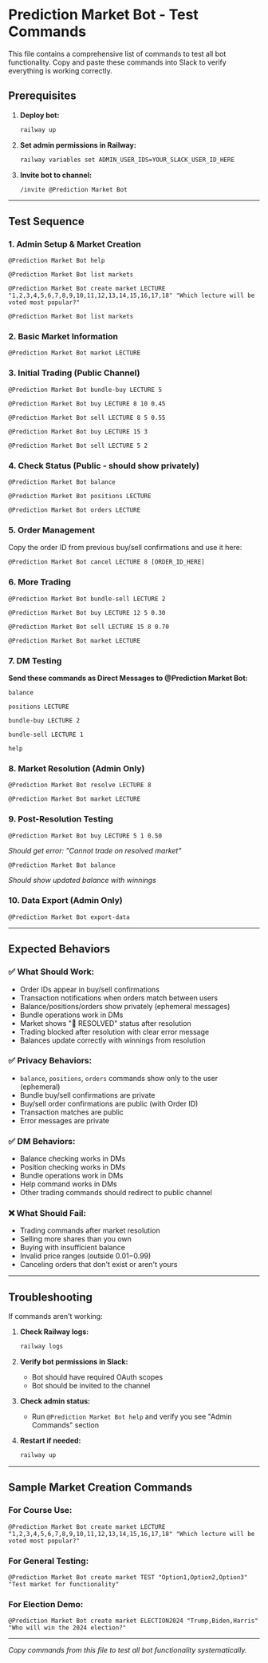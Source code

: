 # Prediction Market Bot - Test Commands

This file contains a comprehensive list of commands to test all bot functionality. Copy and paste these commands into Slack to verify everything is working correctly.

## Prerequisites

1. **Deploy bot:**
   ```bash
   railway up
   ```

2. **Set admin permissions in Railway:**
   ```bash
   railway variables set ADMIN_USER_IDS=YOUR_SLACK_USER_ID_HERE
   ```

3. **Invite bot to channel:**
   ```
   /invite @Prediction Market Bot
   ```

---

## Test Sequence

### 1. Admin Setup & Market Creation
```
@Prediction Market Bot help
```

```
@Prediction Market Bot list markets
```

```
@Prediction Market Bot create market LECTURE "1,2,3,4,5,6,7,8,9,10,11,12,13,14,15,16,17,18" "Which lecture will be voted most popular?"
```

```
@Prediction Market Bot list markets
```

### 2. Basic Market Information
```
@Prediction Market Bot market LECTURE
```

### 3. Initial Trading (Public Channel)
```
@Prediction Market Bot bundle-buy LECTURE 5
```

```
@Prediction Market Bot buy LECTURE 8 10 0.45
```

```
@Prediction Market Bot sell LECTURE 8 5 0.55
```

```
@Prediction Market Bot buy LECTURE 15 3
```

```
@Prediction Market Bot sell LECTURE 5 2
```

### 4. Check Status (Public - should show privately)
```
@Prediction Market Bot balance
```

```
@Prediction Market Bot positions LECTURE
```

```
@Prediction Market Bot orders LECTURE
```

### 5. Order Management
Copy the order ID from previous buy/sell confirmations and use it here:
```
@Prediction Market Bot cancel LECTURE 8 [ORDER_ID_HERE]
```

### 6. More Trading
```
@Prediction Market Bot bundle-sell LECTURE 2
```

```
@Prediction Market Bot buy LECTURE 12 5 0.30
```

```
@Prediction Market Bot sell LECTURE 15 8 0.70
```

```
@Prediction Market Bot market LECTURE
```

### 7. DM Testing
**Send these commands as Direct Messages to @Prediction Market Bot:**

```
balance
```

```
positions LECTURE
```

```
bundle-buy LECTURE 2
```

```
bundle-sell LECTURE 1
```

```
help
```

### 8. Market Resolution (Admin Only)
```
@Prediction Market Bot resolve LECTURE 8
```

```
@Prediction Market Bot market LECTURE
```

### 9. Post-Resolution Testing
```
@Prediction Market Bot buy LECTURE 5 1 0.50
```
*Should get error: "Cannot trade on resolved market"*

```
@Prediction Market Bot balance
```
*Should show updated balance with winnings*

### 10. Data Export (Admin Only)
```
@Prediction Market Bot export-data
```

---

## Expected Behaviors

### ✅ What Should Work:
- Order IDs appear in buy/sell confirmations
- Transaction notifications when orders match between users
- Balance/positions/orders show privately (ephemeral messages)
- Bundle operations work in DMs
- Market shows "🏁 RESOLVED" status after resolution
- Trading blocked after resolution with clear error message
- Balances update correctly with winnings from resolution

### ✅ Privacy Behaviors:
- `balance`, `positions`, `orders` commands show only to the user (ephemeral)
- Bundle buy/sell confirmations are private
- Buy/sell order confirmations are public (with Order ID)
- Transaction matches are public
- Error messages are private

### ✅ DM Behaviors:
- Balance checking works in DMs
- Position checking works in DMs  
- Bundle operations work in DMs
- Help command works in DMs
- Other trading commands should redirect to public channel

### ❌ What Should Fail:
- Trading commands after market resolution
- Selling more shares than you own
- Buying with insufficient balance
- Invalid price ranges (outside $0.01-$0.99)
- Canceling orders that don't exist or aren't yours

---

## Troubleshooting

If commands aren't working:

1. **Check Railway logs:**
   ```bash
   railway logs
   ```

2. **Verify bot permissions in Slack:**
   - Bot should have required OAuth scopes
   - Bot should be invited to the channel

3. **Check admin status:**
   - Run `@Prediction Market Bot help` and verify you see "Admin Commands" section

4. **Restart if needed:**
   ```bash
   railway up
   ```

---

## Sample Market Creation Commands

### For Course Use:
```
@Prediction Market Bot create market LECTURE "1,2,3,4,5,6,7,8,9,10,11,12,13,14,15,16,17,18" "Which lecture will be voted most popular?"
```

### For General Testing:
```
@Prediction Market Bot create market TEST "Option1,Option2,Option3" "Test market for functionality"
```

### For Election Demo:
```
@Prediction Market Bot create market ELECTION2024 "Trump,Biden,Harris" "Who will win the 2024 election?"
```

---

*Copy commands from this file to test all bot functionality systematically.*